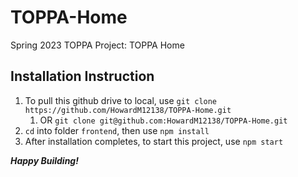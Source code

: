 # TOPPA-Home
Spring 2023 TOPPA Project: TOPPA Home

## Installation Instruction
1. To pull this github drive to local, use `git clone https://github.com/HowardM12138/TOPPA-Home.git` 
    1. OR `git clone git@github.com:HowardM12138/TOPPA-Home.git`
2. `cd` into folder `frontend`, then use `npm install`
3. After installation completes, to start this project, use `npm start`

***Happy Building!***
